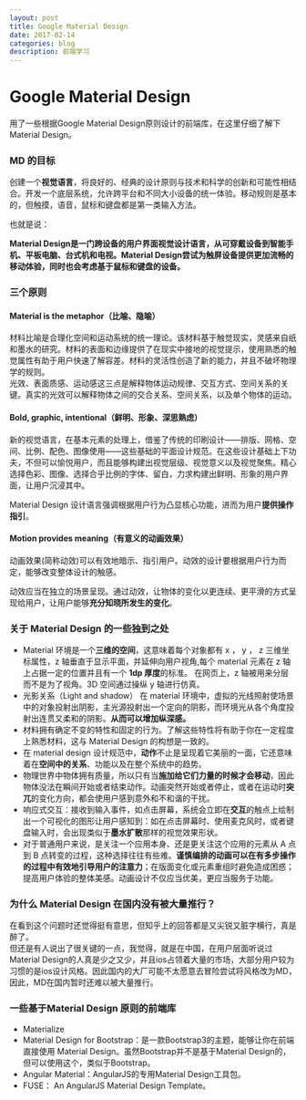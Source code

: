 ```yaml
---
layout: post
title: Google Material Design   
date: 2017-02-14
categories: blog
description: 前端学习
---
```


# Google Material Design        
用了一些根据Google Material Design原则设计的前端库，在这里仔细了解下Material Design。        

### MD 的目标        
创建一个**视觉语言**，将良好的、经典的设计原则与技术和科学的创新和可能性相结合。开发一个底层系统，允许跨平台和不同大小设备的统一体验。移动规则是基本的，但触摸，语音，鼠标和键盘都是第一类输入方法。        

也就是说：        

**Material Design是一门跨设备的用户界面视觉设计语言，从可穿戴设备到智能手机、平板电脑、台式机和电视。Material Design尝试为触屏设备提供更加流畅的移动体验，同时也会考虑基于鼠标和键盘的设备。**        

### 三个原则        

#### Material is the metaphor（比喻、隐喻）        
材料比喻是合理化空间和运动系统的统一理论。该材料基于触觉现实，灵感来自纸和墨水的研究。材料的表面和边缘提供了在现实中接地的视觉提示，使用熟悉的触觉属性有助于用户快速了解容差。材料的灵活性创造了新的能力，并且不破坏物理学的规则。        
光效、表面质感、运动感这三点是解释物体运动规律、交互方式、空间关系的关键。真实的光效可以解释物体之间的交合关系、空间关系，以及单个物体的运动。        

#### Bold, graphic, intentional（鲜明、形象、深思熟虑）        
新的视觉语言，在基本元素的处理上，借鉴了传统的印刷设计——排版、网格、空间、比例、配色、图像使用——这些基础的平面设计规范。在这些设计基础上下功夫，不但可以愉悦用户，而且能够构建出视觉层级、视觉意义以及视觉聚焦。精心选择色彩、图像、选择合乎比例的字体、留白，力求构建出鲜明、形象的用户界面，让用户沉浸其中。        

Material Design 设计语言强调根据用户行为凸显核心功能，进而为用户**提供操作指引**。        

#### Motion provides meaning（有意义的动画效果）        
动画效果(简称动效)可以有效地暗示、指引用户。动效的设计要根据用户行为而定，能够改变整体设计的触感。        

动效应当在独立的场景呈现。通过动效，让物体的变化以更连续、更平滑的方式呈现给用户，让用户能够**充分知晓所发生的变化**。        

### 关于 Material Design 的一些独到之处        
 - Material 环境是一个**三维的空间**，这意味着每个对象都有 x ， y ， z 三维坐标属性，z 轴垂直于显示平面，并延伸向用户视角,每个 material 元素在 z 轴上占据一定的位置并且有一个 **1dp 厚度**的标准。 在网页上，z 轴被用来分层而不是为了视角。3D 空间通过操纵 y 轴进行仿真。        
 - 光影关系（Light and shadow） 在 material 环境中，虚拟的光线照射使场景中的对象投射出阴影，主光源投射出一个定向的阴影，而环境光从各个角度投射出连贯又柔和的阴影。**从而可以增加纵深感。**        
 - 材料拥有确定不变的特性和固定的行为。了解这些特性将有助于你在一定程度上熟悉材料，这与 Material Design 的构想是一致的。        
 - 在 material design 设计规范中，**动作**不止是呈现着它美丽的一面，它还意味着在**空间中的关系**、功能以及在整个系统中的趋势。        
 - 物理世界中物体拥有质量，所以只有当**施加给它们力量的时候才会移动**，因此物体没法在瞬间开始或者结束动作。动画突然开始或者停止，或者在运动时**突兀**的变化方向，都会使用户感到意外和不和谐的干扰。        
 - 响应式交互：接收到输入事件，如点击屏幕，系统会立即在**交互**的触点上绘制出一个可视化的图形让用户感知到：如在点击屏幕时、使用麦克风时，或者键盘输入时，会出现类似于**墨水扩散**那样的视觉效果形状。        
 - 对于普通用户来说，是关注一个应用本身、还是更关注这个应用的元素从 A 点到 B 点转变的过程，这种选择往往有些难。**谨慎编排的动画可以在有多步操作的过程中有效地引导用户的注意力**；在版面变化或元素重组时避免造成困惑；提高用户体验的整体美感。动画设计不仅应当优美，更应当服务于功能。        

### 为什么 Material Design 在国内没有被大量推行？        
在看到这个问题时还觉得挺有意思，但知乎上的回答都是又尖锐又脏字横行，真是醉了。        
但还是有人说出了很关键的一点，我觉得，就是在中国，在用户层面听说过Material Design的人真是少之又少，并且ios占领着大量的市场，大部分用户较为习惯的是ios设计风格。因此国内的大厂可能不太愿意去冒险尝试将风格改为MD，因此，MD在国内暂时还难以被大量推行。        
        
### 一些基于Material Design 原则的前端库        
 - Materialize        
 - Material Design for Bootstrap：是一款Bootstrap3的主题，能够让你在前端直接使用 Material Design。虽然Bootstrap并不是基于Material Design的，但可以使用这个，类似于Bootstrap。        
 - Angular Material：AngularJS的专用Material Design工具包。        
 - FUSE： An AngularJS Material Design Template。        